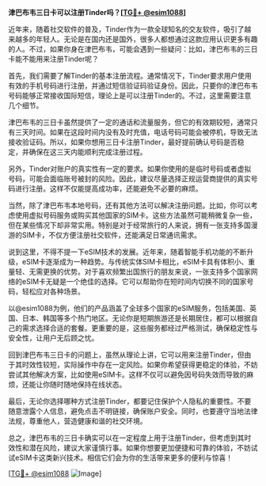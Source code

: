 **津巴布韦三日卡可以注册Tinder吗？[[TG💪+ @esim1088](https://t.me/s/esim1088)]**

近年来，随着社交软件的普及，Tinder作为一款全球知名的交友软件，吸引了越来越多的年轻人。无论是在国内还是国外，很多人都想通过这款应用认识更多有趣的人。不过，如果你身在津巴布韦，可能会遇到一些疑问：比如，津巴布韦的三日卡能不能用来注册Tinder呢？

首先，我们需要了解Tinder的基本注册流程。通常情况下，Tinder要求用户使用有效的手机号码进行注册，并通过短信验证码验证身份。因此，只要你的津巴布韦号码能够正常接收国际短信，理论上是可以注册Tinder的。不过，这里需要注意几个细节。

津巴布韦的三日卡虽然提供了一定的通话和流量服务，但它的有效期较短，通常只有三天时间。如果在这段时间内没有及时充值，电话号码可能会被停机，导致无法接收验证码。所以，如果你想用三日卡注册Tinder，最好提前确认号码是否稳定，并确保在这三天内能顺利完成注册过程。

另外，Tinder对账户的真实性有一定的要求。如果你使用的是临时号码或者虚拟号码，可能会面临账号被封的风险。因此，建议尽量选择正规运营商提供的真实号码进行注册。这样不仅能提高成功率，还能避免不必要的麻烦。

当然，除了津巴布韦本地号码，还有其他方法可以解决注册问题。比如，你可以考虑使用虚拟号码服务或购买其他国家的SIM卡。这些方法虽然可能稍微复杂一些，但在某些情况下却非常实用。特别是对于经常旅行的人来说，拥有一张支持多国漫游的SIM卡，不仅方便注册社交软件，还能满足日常通讯需求。

说到这里，不得不提一下eSIM技术的发展。近年来，随着智能手机功能的不断升级，eSIM卡逐渐成为一种趋势。与传统实体SIM卡相比，eSIM卡具有体积小、重量轻、无需更换的优势。对于喜欢频繁出国旅行的朋友来说，一张支持多个国家网络的eSIM卡无疑是一个绝佳的选择。它可以帮助你在短时间内切换不同的国家号码，轻松应对各种场景。

以@esim1088为例，他们的产品涵盖了全球多个国家的eSIM服务，包括美国、英国、日本、韩国等多个热门地区。无论你是短期旅游还是长期居住，都可以根据自己的需求选择合适的套餐。更重要的是，这些服务都经过严格测试，确保稳定性与安全性，让用户无后顾之忧。

回到津巴布韦三日卡的问题上，虽然从理论上讲，它可以用来注册Tinder，但由于其时效性较短，实际操作中存在一定风险。如果你希望获得更稳定的体验，不妨尝试其他解决方案，比如使用eSIM卡。这样不仅可以避免因号码失效而导致的麻烦，还能让你随时随地保持在线状态。

最后，无论你选择哪种方式注册Tinder，都要记住保护个人隐私的重要性。不要随意泄露个人信息，避免点击不明链接，确保账户安全。同时，也要遵守当地法律法规，尊重他人，营造健康和谐的社交环境。

总之，津巴布韦的三日卡确实可以在一定程度上用于注册Tinder，但考虑到其时效性和潜在风险，建议大家谨慎行事。如果你想要更加便捷和可靠的体验，不妨试试eSIM卡这类新兴技术。相信它们会为你的生活带来更多的便利与惊喜！

[[TG💪+ @esim1088](https://t.me/s/esim1088) ![Image](https://i.postimg.cc/4NQfJmqS/Snipaste-2025-05-13-00-14-12.png)]